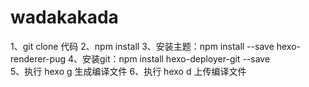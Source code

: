 # wadakakada

1、git clone 代码
2、npm install 
3、安装主题：npm install --save hexo-renderer-pug
4、安装git：npm install hexo-deployer-git --save	
5、执行 hexo g 生成编译文件
6、执行 hexo d 上传编译文件 
